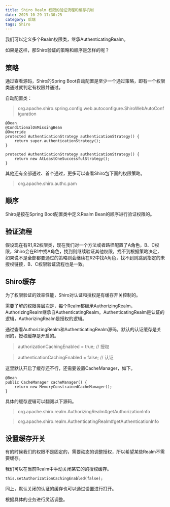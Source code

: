 ```yaml
---
title: Shiro Realm 权限的验证流程和缓存机制
date: 2025-10-29 17:30:25
category: 后端
tags: Shiro
---
```


我们可以定义多个Realm权限类，继承AuthenticatingRealm。

如果是这样，那Shiro验证的策略和顺序是怎样的呢？

## 策略

通过查看源码，Shiro的Spring Boot自动配置是至少一个通过策略，即有一个权限类通过就判定有权限并通过。

自动配置类：

> org.apache.shiro.spring.config.web.autoconfigure.ShiroWebAutoConfiguration


```
@Bean
@ConditionalOnMissingBean
@Override
protected AuthenticationStrategy authenticationStrategy() {
    return super.authenticationStrategy();
}
```


```
protected AuthenticationStrategy authenticationStrategy() {
    return new AtLeastOneSuccessfulStrategy();
}
```

其他还有全部通过、首个通过，更多可以查看Shiro包下面的权限策略。

> org.apache.shiro.authc.pam

## 顺序

Shiro是按在Spring Boot配置类中定义Realm Bean的顺序进行验证权限的。

## 验证流程

假设现在有R1,R2权限类，现在我们对一个方法或者路径配置了A角色，B、C权限，Shiro会在R1中找A角色，找到则继续验证其他权限，找不到根据策略决定，如果说不是全部都要通过的策略则会继续在R2中找A角色，找不到则跳到指定的未授权链接，B、C权限验证流程也是一致。


## Shiro缓存

为了权限验证的效率性能，Shiro对认证和授权是有缓存开关控制的。

需要了解的权限类层次是，每个Realm都继承AuthorizingRealm，AuthorizingRealm继承自AuthenticatingRealm。AuthenticatingRealm是认证的逻辑，AuthorizingRealm是授权的逻辑。

通过查看AuthorizingRealm和AuthenticatingRealm源码，默认的认证缓存是关闭的，授权缓存是开启的。

> authorizationCachingEnabled = true; // 授权

> authenticationCachingEnabled = false; // 认证

这里默认开启了缓存还不行，还需要设置CacheManager，如下。

```
@Bean
public CacheManager cacheManager() {
	return new MemoryConstrainedCacheManager();
}
```

具体的缓存逻辑可以翻阅以下源码。

> org.apache.shiro.realm.AuthorizingRealm#getAuthorizationInfo

> org.apache.shiro.realm.AuthenticatingRealm#getAuthenticationInfo

## 设置缓存开关

有的时候我们的权限不是固定的，需要动态的调整授权，所以希望某些Realm不需要缓存。

我们可以在当前Realm中手动关闭某它的的授权缓存。

```
this.setAuthorizationCachingEnabled(false);
```

同上，默认关闭的认证的缓存也可以通过设置进行打开。

根据具体的业务进行灵活调整。

